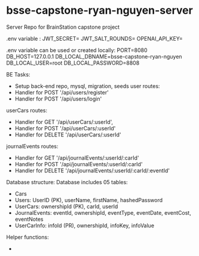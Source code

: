 # bsse-capstone-ryan-nguyen-server

Server Repo for BrainStation capstone project

.env variable <must be created locally>:
JWT_SECRET=<add here>
JWT_SALT_ROUNDS=<add here>
OPENAI_API_KEY=<add here>

.env variable can be used or created locally:
PORT=8080
DB_HOST=127.0.0.1
DB_LOCAL_DBNAME=bsse-capstone-ryan-nguyen
DB_LOCAL_USER=root
DB_LOCAL_PASSWORD=8808

BE Tasks:

- Setup back-end repo, mysql, migration, seeds
  user routes:
- Handler for POST '/api/users/register'
- Handler for POST '/api/users/login'

userCars routes:

- Handler for GET '/api/userCars/:userId',
- Handler for POST '/api/userCars/:userId'
- Handler for DELETE '/api/userCars/:userId'

journalEvents routes:

- Handler for GET '/api/journalEvents/:userId/:carId'
- Handler for POST '/api/journalEvents/:userId/:carId'
- Handler for DELETE '/api/journalEvents/:userId/:carId/:eventId'

Database structure:
Database includes 05 tables:

- Cars
- Users: UserID (PK), userName, firstName, hashedPassword
- UserCars: ownershipId (PK), carId, userId
- JournalEvents: eventId, ownershipId, eventType, eventDate, eventCost, eventNotes
- UserCarInfo: infoId (PR), ownershipId, infoKey, infoValue

Helper functions:

-
